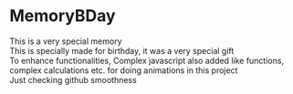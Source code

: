 # MemoryBDay
This is a very special memory
<br>
This is specially made for birthday, it was a very special gift <br>
To enhance functionalities, Complex javascript also added like functions, complex calculations etc. for doing animations in this project <br>
Just checking github smoothness
